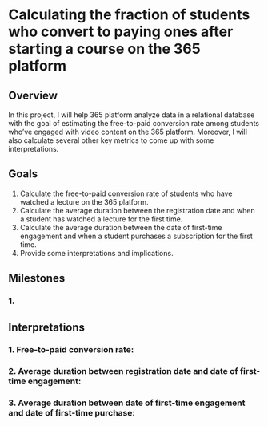 # Calculating the fraction of students who convert to paying ones after starting a course on the 365 platform
## Overview
In this project, I will help 365 platform analyze data in a relational database with the goal of estimating the free-to-paid conversion rate among students who’ve engaged with video content on the 365 platform. Moreover, I will also calculate several other key metrics to come up with some interpretations.
## Goals
1. Calculate the free-to-paid conversion rate of students who have watched a lecture on the 365 platform.
2. Calculate the average duration between the registration date and when a student has watched a lecture for the first time.
3. Calculate the average duration between the date of first-time engagement and when a student purchases a subscription for the first time.
4. Provide some interpretations and implications.
## Milestones
### 1. 
## Interpretations
### 1. Free-to-paid conversion rate:
### 2. Average duration between registration date and date of first-time engagement:
### 3. Average duration between date of first-time engagement and date of first-time purchase:
